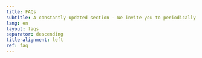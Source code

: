 ```yaml
---
title: FAQs
subtitle: A constantly-updated section - We invite you to periodically consult this page.
lang: en
layout: faqs
separator: descending
title-alignment: left
ref: faq
---
```


